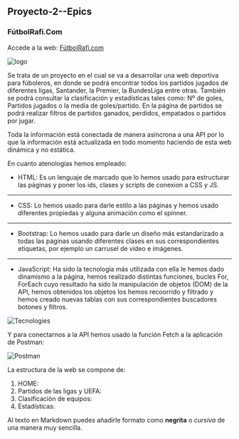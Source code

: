 ## Proyecto-2--Epics

### FútbolRafi.Com

Accede a la web: [FútbolRafi.com](https://futbolrafi.netlify.app/home)

<img src="Imagenes/FútbolRafi.jpg" alt="logo">

Se trata de un proyecto en el cual se va a desarrollar una web deportiva para fúboleros, en donde se podrá encontrar todos los partidos jugados de diferentes ligas, Santander, la Premier, la BundesLiga entre otras. También se podrá consultar la clasificación y estadísticas tales como: Nº de goles, Partidos jugados o la media de goles/partido.
En la página de partidos se podrá realizar filtros de partidos ganados, perdidos, empatados o partidos por jugar.

Toda la información está conectada de manera asíncrona a una API por lo que la información está actualizada en todo momento haciendo de esta web dinámica y no estática.

En cuanto atenologías hemos empleado: 

- HTML: Es un lenguaje de marcado que lo hemos usado para estructurar las páginas y poner los ids, clases y scripts de conexion a CSS y JS. 
***
- CSS: Lo hemos usado para darle estilo a las páginas y hemos usado diferentes propiedas y alguna animación como el spinner.
***
- Bootstrap: Lo hemos usado para darle un diseño más estandarizado a todas las páginas usando diferentes clases en sus correspondientes etiquetas, por ejemplo un carrusel de vídeo e imágenes.
***
- JavaScript: Ha sido la tecnología más utilizada con ella le hemos dado dinamismo a la página, hemos realizado distintas funciones, bucles For, ForEach cuyo resultado ha sido la manipulación de objetos (DOM) de la API, hemos obtenidos los objetos los hemos recoorrido y filtrado y hemos creado nuevas tablas con sus correspondientes buscadores botones y filtros.

![Tecnologies](https://user-images.githubusercontent.com/96442220/153618938-50bd2647-cb80-4386-b1c1-49b35960a3f0.jpg)

Y para conectarnos a la API hemos usado la función Fetch a la aplicación de Postman:

![Postman](https://user-images.githubusercontent.com/96442220/153619900-b7e046bc-6146-4175-ba61-23f6d37c7fed.png)

La estructura de la web se compone de:

1. HOME:
2. Partidos de las ligas y UEFA:
3. Clasificación de equipos:
4. Estadísticas:


Al texto en Markdown puedes añadirle formato como **negrita** o *cursiva* de una manera muy sencilla.
